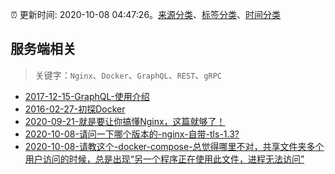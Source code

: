 :alarm_clock: 更新时间: 2020-10-08 04:47:26。[来源分类](../README.md)、[标签分类](../TAGS.md)、[时间分类](../TIMELINE.md)

## 服务端相关


> 关键字：`Nginx`、`Docker`、`GraphQL`、`REST`、`gRPC`



- [2017-12-15-GraphQL-使用介绍](https://aotu.io/notes/2017/12/15/graphql-use/) 
- [2016-02-27-初探Docker](https://aotu.io/notes/2016/02/27/docker/) 
- [2020-09-21-就是要让你搞懂Nginx，这篇就够了！](https://www.ershicimi.com/p/ec29462460c9afbe8c168ba02d024865) 
- [2020-10-08-请问一下哪个版本的-nginx-自带-tls-1.3?](https://www.v2ex.com/t/713013) 
- [2020-10-08-请教这个-docker-compose-总觉得哪里不对，共享文件夹多个用户访问的时候，总是出现“另一个程序正在使用此文件，进程无法访问”](https://www.v2ex.com/t/713007) 